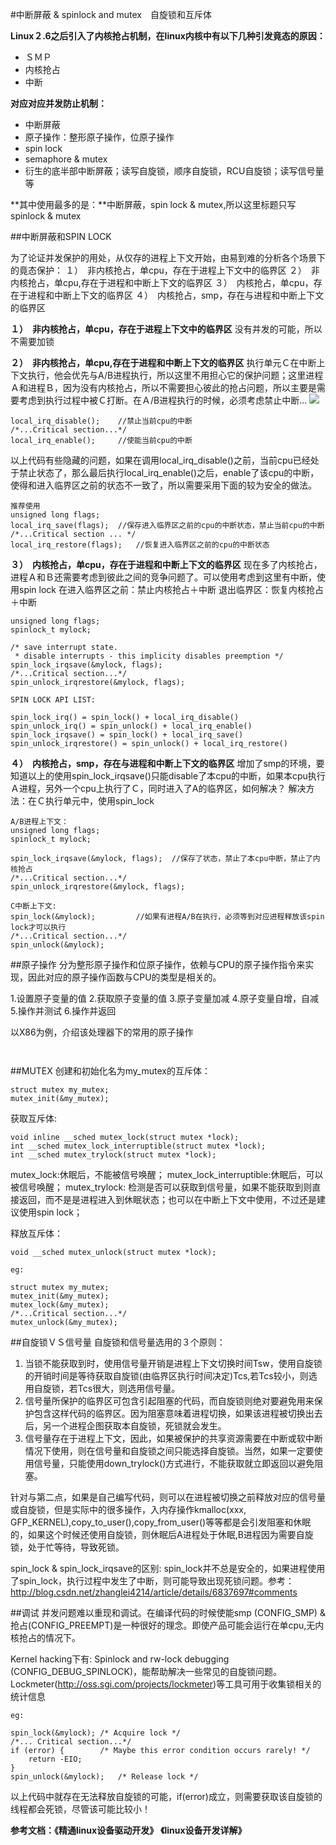 #中断屏蔽 & spinlock and mutex　自旋锁和互斥体

**Linux２.6之后引入了内核抢占机制，在linux内核中有以下几种引发竟态的原因：**

- ＳＭＰ
- 内核抢占
- 中断

**对应对应并发防止机制：**

- 中断屏蔽
- 原子操作：整形原子操作，位原子操作
- spin lock
- semaphore & mutex
- 衍生的底半部中断屏蔽；读写自旋锁，顺序自旋锁，RCU自旋锁；读写信号量等

**其中使用最多的是：**中断屏蔽，spin lock & mutex,所以这里标题只写spinlock & mutex

##中断屏蔽和SPIN LOCK

为了论证并发保护的用处，从仅存的进程上下文开始，由易到难的分析各个场景下的竟态保护：
１）　非内核抢占，单cpu，存在于进程上下文中的临界区
２）　非内核抢占，单cpu,存在于进程和中断上下文的临界区
３）　内核抢占，单cpu，存在于进程和中断上下文的临界区
４）　内核抢占，smp，存在与进程和中断上下文的临界区

**１）　非内核抢占，单cpu，存在于进程上下文中的临界区**
没有并发的可能，所以不需要加锁

**２）　非内核抢占，单cpu,存在于进程和中断上下文的临界区**
执行单元Ｃ在中断上下文执行，他会优先与A/B进程执行，所以这里不用担心它的保护问题；这里进程Ａ和进程Ｂ，因为没有内核抢占，所以不需要担心彼此的抢占问题，所以主要是需要考虑到执行过程中被Ｃ打断。在Ａ/B进程执行的时候，必须考虑禁止中断...
![](/home/jacob/Pictures/thread_interrupt_context.png)

```
local_irq_disable();	//禁止当前cpu的中断
/*...Critical section...*/
local_irq_enable();		//使能当前cpu的中断
```
以上代码有些隐藏的问题，如果在调用local_irq_disable()之前，当前cpu已经处于禁止状态了，那么最后执行local_irq_enable()之后，enable了该cpu的中断，使得和进入临界区之前的状态不一致了，所以需要采用下面的较为安全的做法。
```
推荐使用
unsigned long flags;
local_irq_save(flags);	//保存进入临界区之前的cpu的中断状态，禁止当前cpu的中断
/*...Critical section ... */
local_irq_restore(flags);	//恢复进入临界区之前的cpu的中断状态
```

**３）　内核抢占，单cpu，存在于进程和中断上下文的临界区**
现在多了内核抢占，进程Ａ和Ｂ还需要考虑到彼此之间的竞争问题了。可以使用考虑到这里有中断，使用spin lock
在进入临界区之前：禁止内核抢占＋中断
退出临界区：恢复内核抢占＋中断

```
unsigned long flags;
spinlock_t mylock;

/* save interrupt state. 
 * disable interrupts - this implicity disables preemption */
spin_lock_irqsave(&mylock, flags);
/*...Critical section...*/
spin_unlock_irqrestore(&mylock, flags);
```

```
SPIN LOCK API LIST:

spin_lock_irq() = spin_lock() + local_irq_disable()
spin_unlock_irq() = spin_unlock() + local_irq_enable()
spin_lock_irqsave() = spin_lock() + local_irq_save()
spin_unlock_irqrestore() = spin_unlock() + local_irq_restore()
```

**４）　内核抢占，smp，存在与进程和中断上下文的临界区**
增加了smp的环境，要知道以上的使用spin_lock_irqsave()只能disable了本cpu的中断，如果本cpu执行Ａ进程，另外一个cpu上执行了Ｃ，同时进入了A的临界区，如何解决？
解决方法：在Ｃ执行单元中，使用spin_lock
```
A/B进程上下文：
unsigned long flags;
spinlock_t mylock;

spin_lock_irqsave(&mylock, flags);	//保存了状态，禁止了本cpu中断，禁止了内核抢占
/*...Critical section...*/
spin_unlock_irqrestore(&mylock, flags);

C中断上下文:
spin_lock(&mylock);			//如果有进程A/B在执行，必须等到对应进程释放该spin lock才可以执行
/*...Critical section...*/
spin_unlock(&mylock);
```

##原子操作
分为整形原子操作和位原子操作，依赖与CPU的原子操作指令来实现，因此对应的原子操作函数与CPU的类型是相关的。

1.设置原子变量的值
2.获取原子变量的值
3.原子变量加减
4.原子变量自增，自减
5.操作并测试
6.操作并返回

以X86为例，介绍该处理器下的常用的原子操作
```

```

```

```

##MUTEX
创建和初始化名为my_mutex的互斥体：
```
struct mutex my_mutex;
mutex_init(&my_mutex);
```
获取互斥体:
```
void inline __sched mutex_lock(struct mutex *lock);
int __sched mutex_lock_interruptible(struct mutex *lock);
int __sched mutex_trylock(struct mutex *lock);
```
mutex_lock:休眠后，不能被信号唤醒；
mutex_lock_interruptible:休眠后，可以被信号唤醒；
mutex_trylock: 检测是否可以获取到信号量，如果不能获取到则直接返回，而不是是进程进入到休眠状态；也可以在中断上下文中使用，不过还是建议使用spin lock；

释放互斥体：
```
void __sched mutex_unlock(struct mutex *lock);
```

```
eg:

struct mutex my_mutex;
mutex_init(&my_mutex);
mutex_lock(&my_mutex);
/*...Critical section...*/
mutex_unlock(&my_mutex);
```

##自旋锁ＶＳ信号量
自旋锁和信号量选用的３个原则：
1) 当锁不能获取到时，使用信号量开销是进程上下文切换时间Tsw，使用自旋锁的开销时间是等待获取自旋锁(由临界区执行时间决定)Tcs,若Tcs较小，则选用自旋锁，若Tcs很大，则选用信号量。
2) 信号量所保护的临界区可包含引起阻塞的代码，而自旋锁则绝对要避免用来保护包含这样代码的临界区。因为阻塞意味着进程切换，如果该进程被切换出去后，另一个进程企图获取本自旋锁，死锁就会发生。
3) 信号量存在于进程上下文，因此，如果被保护的共享资源需要在中断或软中断情况下使用，则在信号量和自旋锁之间只能选择自旋锁。当然，如果一定要使用信号量，只能使用down_trylock()方式进行，不能获取就立即返回以避免阻塞。

针对与第二点，如果是自己编写代码，则可以在进程被切换之前释放对应的信号量或自旋锁，但是实际中的很多操作，入内存操作kmalloc(xxx, GFP_KERNEL),copy_to_user(),copy_from_user()等等都是会引发阻塞和休眠的，如果这个时候还使用自旋锁，则休眠后A进程处于休眠,B进程因为需要自旋锁，处于忙等待，导致死锁。

spin_lock & spin_lock_irqsave的区别: spin_lock并不总是安全的，如果进程使用了spin_lock，执行过程中发生了中断，则可能导致出现死锁问题。参考：http://blog.csdn.net/zhanglei4214/article/details/6837697#comments

##调试
并发问题难以重现和调试。在编译代码的时候使能smp (CONFIG_SMP) & 抢占(CONFIG_PREEMPT)是一种很好的理念。即使产品可能会运行在单cpu,无内核抢占的情况下。

Kernel hacking下有: Spinlock and rw-lock debugging　(CONFIG_DEBUG_SPINLOCK)，能帮助解决一些常见的自旋锁问题。
Lockmeter(http://oss.sgi.com/projects/lockmeter)等工具可用于收集锁相关的统计信息

```
eg:

spin_lock(&mylock);	/* Acquire lock */
/*... Critical section...*/
if (error) {		/* Maybe this error condition occurs rarely! */
	return -EIO;
}
spin_unlock(&mylock);	/* Release lock */
```
以上代码中就存在无法释放自旋锁的可能，if(error)成立，则需要获取该自旋锁的线程都会死锁，尽管该可能比较小！

**参考文档：《精通linux设备驱动开发》**
**《linux设备开发详解》**
